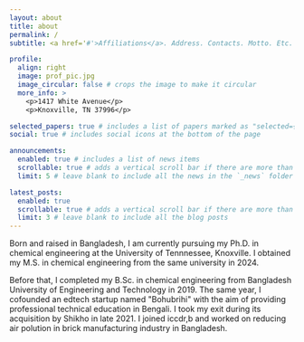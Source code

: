 ```yaml
---
layout: about
title: about
permalink: /
subtitle: <a href='#'>Affiliations</a>. Address. Contacts. Motto. Etc.

profile:
  align: right
  image: prof_pic.jpg
  image_circular: false # crops the image to make it circular
  more_info: >
    <p>1417 White Avenue</p>
    <p>Knoxville, TN 37996</p>

selected_papers: true # includes a list of papers marked as "selected={true}"
social: true # includes social icons at the bottom of the page

announcements:
  enabled: true # includes a list of news items
  scrollable: true # adds a vertical scroll bar if there are more than 3 news items
  limit: 5 # leave blank to include all the news in the `_news` folder

latest_posts:
  enabled: true
  scrollable: true # adds a vertical scroll bar if there are more than 3 new posts items
  limit: 3 # leave blank to include all the blog posts
---
```


Born and raised in Bangladesh, I am currently pursuing my Ph.D. in chemical engineering at the University of Tennnessee, Knoxville. I obtained my M.S. in chemical engineering from the same university in 2024. 

Before that, I completed my B.Sc. in chemical engineering from Bangladesh University of Engineering and Technology in 2019. The same year, I cofounded an edtech startup named "Bohubrihi" with the aim of providing professional technical education in Bengali. I took my exit during its acquisition by Shikho in late 2021. I joined iccdr,b and worked on reducing air polution in brick manufacturing industry in Bangladesh. 
